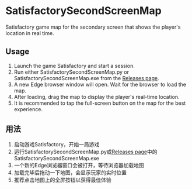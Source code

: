 # SatisfactorySecondScreenMap

Satisfactory game map for the secondary screen that shows the player's location in real time.



## Usage

1. Launch the game Satisfactory and start a session.
2. Run either SatisfactorySecondScreenMap.py or SatisfactorySecondScreenMap.exe from the [Releases page](//github.com/MageDelfador/SatisfactorySecondScreenMap/releases).
3. A new Edge browser window will open. Wait for the browser to load the map.
4. After loading, drag the map to display the player's real-time location.
5. It is recommended to tap the full-screen button on the map for the best experience.

## 用法

1. 启动游戏Satisfactory，开始一局游戏
2. 运行SatisfactorySecondScreenMap.py或[Releases page](//github.com/MageDelfador/SatisfactorySecondScreenMap/releases)中的SatisfactorySecondScreenMap.exe
3. 一个新的Edge浏览器窗口会被打开，等待浏览器加载地图
4. 加载完毕后拖动一下地图，会显示玩家的实时位置
5. 推荐点击地图上的全屏按钮以获得最佳体验
